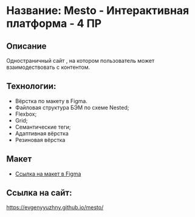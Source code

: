 # Название: Mesto - Интерактивная платформа - 4 ПР 

## Описание
Одностраничный сайт , на котором пользователь может взаимодествовать с контентом.

## Технологии:
- Вёрстка по макету в Figma.
- Файловая структура БЭМ по схеме Nested;
- Flexbox;
- Grid;
- Семантические теги;
- Адаптивная вёрстка
- Резиновая вёрстка

## Макет
* [Ссылка на макет в Figma](https://www.figma.com/file/2cn9N9jSkmxD84oJik7xL7/JavaScript.-Sprint-4?node-id=0%3A1)

## Ссылка на сайт:
https://evgenyyuzhny.github.io/mesto/
